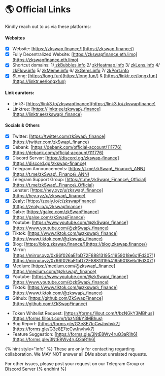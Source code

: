 # 🌎 Official Links

Kindly reach out to us via these platforms:

#### **Websites**

* [x] Website: [https://zkswap.finance/](https://zkswap.finance/)
* [x] Fully Decentralized Website: [https://zkswapfinance.eth.limo](https://zkswapfinance.eth.limo)
* [x] Shortcut domains: 1/[ zkBubbles.info](https://zkbubbles.info)  2/ [zkHeatmap.info](https://zkheatmap.info) 3/ [zkLens.info](https://zklens.info) 4/ [zkFlow.info](https://zkflow.info) 5/ [zkMeme.info](https://zkmeme.info) 6/ [zkGems.info](https://zkgems.info) 7/ [zkPort.info](https://zkswap.finance/zkport/)
* [x] $Long: [https://long.fun](https://long.fun/) & [https://linktr.ee/longxfun](https://linktr.ee/longxfun)

#### Link curators:

* Link3: [https://link3.to/zkswapfinance](https://link3.to/zkswapfinance)
* Linktree: [https://linktr.ee/zkswap\_finance](https://linktr.ee/zkswap\_finance)

#### Socials & Others

* [x] Twitter: [https://twitter.com/zkSwap\_finance](https://twitter.com/zkSwap\_finance)
* [x] Debank: [https://debank.com/official-account/111776](https://debank.com/official-account/111776)
* [x] Discord Server: [https://discord.gg/zkswap-finance](https://discord.gg/zkswap-finance)
* [x] Telegram Announcements: [https://t.me/zkSwap\_Finance\_ANN](https://t.me/zkSwap\_Finance\_ANN)
* [x] Telegram Support Group: [https://t.me/zkSwap\_Finance\_Official](https://t.me/zkSwap\_Finance\_Official)
* [x] Lenster: [https://hey.xyz/u/zkswap\_finance](https://hey.xyz/u/zkswap\_finance)
* [x] Zealy: [https://zealy.io/c/zkswapfinance](https://zealy.io/c/zkswapfinance)
* [x] Galxe: [https://galxe.com/zkSwapFinance](https://galxe.com/zkSwapFinance)
* [x] Youtube: [https://www.youtube.com/@zkSwap\_finance](https://www.youtube.com/@zkSwap\_finance)
* [x] Tiktok: [https://www.tiktok.com/@zkswap\_finance](https://www.tiktok.com/@zkswap\_finance)
* [x] Blog: [https://blog.zkswap.finance/](https://blog.zkswap.finance/)
* [x] Mirror: [https://mirror.xyz/0x96f026aE1bD72F8881319541959018e6c1Fd3071](https://mirror.xyz/0x96f026aE1bD72F8881319541959018e6c1Fd3071)
* [x] Medium: [https://medium.com/@zkswap\_finance](https://medium.com/@zkswap\_finance)
* [x] Youtube: [https://www.youtube.com/@zkSwap\_finance](https://www.youtube.com/@zkSwap\_finance)
* [x] Tiktok: [https://www.tiktok.com/@zkswap\_finance](https://www.tiktok.com/@zkswap\_finance)
* [x] Github: [https://github.com/ZkSwapFinance](https://github.com/ZkSwapFinance)

<!---->

* Token Whitelist Request: [https://forms.fillout.com/t/bzNGkY3MBhus](https://forms.fillout.com/t/bzNGkY3MBhus)
* Bug Report: [https://forms.gle/G3e8E7tcCwJnvhvk7](https://forms.gle/G3e8E7tcCwJnvhvk7)
* Feature Suggestion: [https://forms.gle/3NtE8Wv4ruQ3aR1h6](https://forms.gle/3NtE8Wv4ruQ3aR1h6)

{% hint style="info" %}
These are only for contacting regarding collaboration. We MAY NOT answer all DMs about unrelated requests.

For other issues, please post your request on our Telegram Group or Discord Server
{% endhint %}
